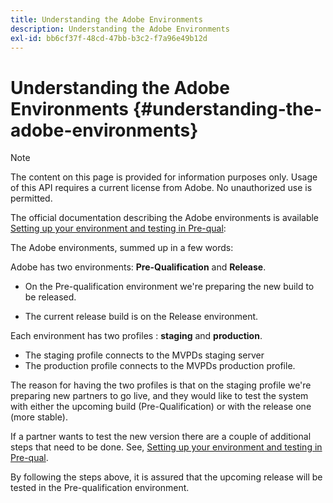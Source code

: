 ```yaml
---
title: Understanding the Adobe Environments
description: Understanding the Adobe Environments
exl-id: bb6cf37f-48cd-47bb-b3c2-f7a96e49b12d
---
```

# Understanding the Adobe Environments {#understanding-the-adobe-environments}

>[!NOTE]
>
>The content on this page is provided for information purposes only. Usage of this API requires a current license from Adobe. No unauthorized use is permitted.

The official documentation describing the Adobe environments is available [Setting up your environment and testing in Pre-qual](/help/authentication/notes-technical/setting-up-your-environment-and-testing-in-prequal.md):

The Adobe environments, summed up in a few words:

Adobe has two environments: **Pre-Qualification** and **Release**.

* On the Pre-qualification environment we're preparing the new build to be released.

* The current release build is on the Release environment.

Each environment has two profiles : **staging** and **production**.

* The staging profile connects to the MVPDs staging server
* The production profile connects to the MVPDs production profile.

The reason for having the two profiles is that on the staging profile we're preparing new partners to go live, and they would like to test the system with either the upcoming build (Pre-Qualification) or with the release one (more stable).

If a partner wants to test the new version there are a couple of additional steps that need to be done. See, [Setting up your environment and testing in Pre-qual](/help/authentication/notes-technical/setting-up-your-environment-and-testing-in-prequal.md).

By following the steps above, it is assured that the upcoming release will be tested in the Pre-qualification environment.
